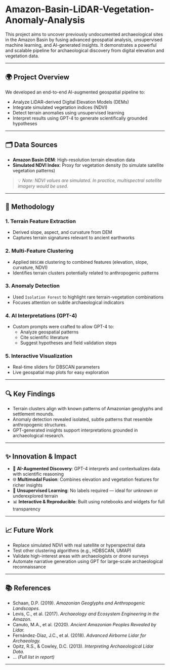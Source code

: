 # Amazon-Basin-LiDAR-Vegetation-Anomaly-Analysis



This project aims to uncover previously undocumented archaeological sites in the Amazon Basin by fusing advanced geospatial analysis, unsupervised machine learning, and AI-generated insights. It demonstrates a powerful and scalable pipeline for archaeological discovery from digital elevation and vegetation data.

---

## 🌍 Project Overview

We developed an end-to-end AI-augmented geospatial pipeline to:

- Analyze LiDAR-derived Digital Elevation Models (DEMs)
- Integrate simulated vegetation indices (NDVI)
- Detect terrain anomalies using unsupervised learning
- Interpret results using GPT-4 to generate scientifically grounded hypotheses

---

## 🗂️ Data Sources

- **Amazon Basin DEM**: High-resolution terrain elevation data  
- **Simulated NDVI Index**: Proxy for vegetation density (to simulate satellite vegetation patterns)

> 💡 *Note: NDVI values are simulated. In practice, multispectral satellite imagery would be used.*

---

## 🧪 Methodology

### 1. Terrain Feature Extraction
- Derived slope, aspect, and curvature from DEM
- Captures terrain signatures relevant to ancient earthworks

### 2. Multi-Feature Clustering
- Applied `DBSCAN` clustering to combined features (elevation, slope, curvature, NDVI)
- Identifies terrain clusters potentially related to anthropogenic patterns

### 3. Anomaly Detection
- Used `Isolation Forest` to highlight rare terrain-vegetation combinations
- Focuses attention on subtle archaeological indicators

### 4. AI Interpretations (GPT-4)
- Custom prompts were crafted to allow GPT-4 to:
  - Analyze geospatial patterns
  - Cite scientific literature
  - Suggest hypotheses and field validation steps

### 5. Interactive Visualization
- Real-time sliders for DBSCAN parameters
- Live geospatial map plots for easy exploration

---

## 🔍 Key Findings

- Terrain clusters align with known patterns of Amazonian geoglyphs and settlement mounds.
- Anomaly detection revealed isolated, subtle patterns that resemble anthropogenic structures.
- GPT-generated insights support interpretations grounded in archaeological research.

---

## ✨ Innovation & Impact

- 🧠 **AI-Augmented Discovery**: GPT-4 interprets and contextualizes data with scientific reasoning  
- 🌐 **Multimodal Fusion**: Combines elevation and vegetation features for richer insights  
- 🧭 **Unsupervised Learning**: No labels required — ideal for unknown or underexplored terrain  
- 📊 **Interactive & Reproducible**: Built using notebooks and widgets for full transparency

---

## 📈 Future Work

- Replace simulated NDVI with real satellite or hyperspectral data
- Test other clustering algorithms (e.g., HDBSCAN, UMAP)
- Validate high-interest areas with archaeologists or drone surveys
- Automate narrative generation using GPT for large-scale archaeological reconnaissance

---

## 📚 References

- Schaan, D.P. (2019). *Amazonian Geoglyphs and Anthropogenic Landscapes.*
- Levis, C., et al. (2017). *Archaeology and Ecosystem Engineering in the Amazon.*
- Canuto, M.A., et al. (2020). *Ancient Amazonian Peoples Revealed by Lidar.*
- Fernández-Díaz, J.C., et al. (2018). *Advanced Airborne Lidar for Archaeology.*
- Opitz, R.S., & Cowley, D.C. (2013). *Interpreting Archaeological Lidar Data.*
- ... *(Full list in report)*

---

